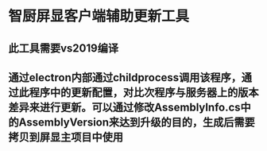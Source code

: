 # 智厨屏显客户端辅助更新工具

## 此工具需要vs2019编译

## 通过electron内部通过childprocess调用该程序，通过此程序中的更新配置，对比次程序与服务器上的版本差异来进行更新。可以通过修改AssemblyInfo.cs中的AssemblyVersion来达到升级的目的，生成后需要拷贝到屏显主项目中使用